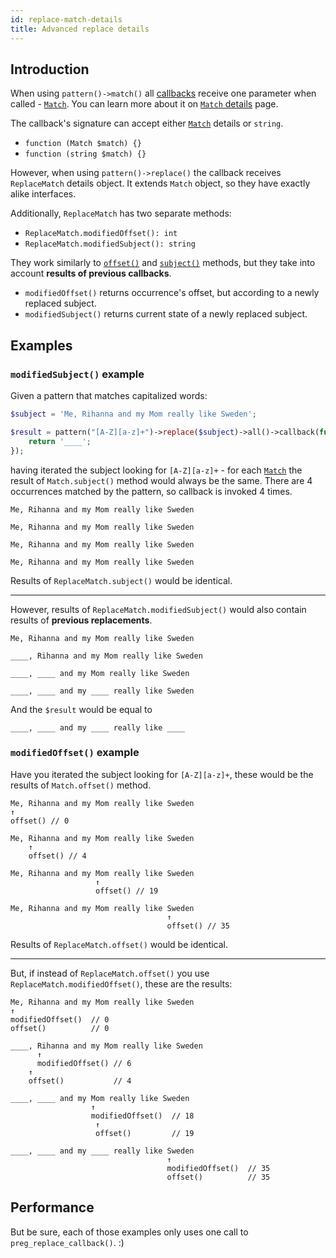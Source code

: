```yaml
---
id: replace-match-details
title: Advanced replace details
---
```


## Introduction

When using `pattern()->match()` all [callbacks](match-for-each.md) receive one parameter when called - 
[`Match`](match-details.md). You can learn more about it on [`Match` details](match-details.md) page.

The callback's signature can accept either [`Match`](match-details.md) details or `string`. 

 - `function (Match $match) {}`
 - `function (string $match) {}`

However, when using `pattern()->replace()` the callback receives `ReplaceMatch` details object. It extends `Match` object,
so they have exactly alike interfaces.

Additionally, `ReplaceMatch` has two separate methods:

 - `ReplaceMatch.modifiedOffset(): int`
 - `ReplaceMatch.modifiedSubject(): string`

They work similarly to [`offset()`](match-offsets.md) and [`subject()`](match-details.md#subject) methods, but they
take into account **results of previous callbacks**.

 - `modifiedOffset()` returns occurrence's offset, but according to a newly replaced subject.
 - `modifiedSubject()` returns current state of a newly replaced subject.

## Examples

### `modifiedSubject()` example

Given a pattern that matches capitalized words:

```php
$subject = 'Me, Rihanna and my Mom really like Sweden';

$result = pattern("[A-Z][a-z]+")->replace($subject)->all()->callback(function () {
    return '____';
});
```

having iterated the subject looking for `[A-Z][a-z]+` - for each [`Match`](match-offsets.md) the result of 
`Match.subject()` method would always be the same. There are 4 occurrences matched by the pattern, so callback is 
invoked 4 times.

```text
Me, Rihanna and my Mom really like Sweden
```
```text
Me, Rihanna and my Mom really like Sweden
```
```text
Me, Rihanna and my Mom really like Sweden
```
```text
Me, Rihanna and my Mom really like Sweden
```
Results of `ReplaceMatch.subject()` would be identical.

---

However, results of `ReplaceMatch.modifiedSubject()` would also contain results of **previous replacements**.

```text
Me, Rihanna and my Mom really like Sweden
```
```text
____, Rihanna and my Mom really like Sweden
```
```text
____, ____ and my Mom really like Sweden
```
```text
____, ____ and my ____ really like Sweden
```

And the `$result` would be equal to
```text
____, ____ and my ____ really like ____
```

### `modifiedOffset()` example

Have you iterated the subject looking for `[A-Z][a-z]+`, these would be the results of `Match.offset()` method.

```text
Me, Rihanna and my Mom really like Sweden
↑
offset() // 0
```
```text
Me, Rihanna and my Mom really like Sweden
    ↑
    offset() // 4
```
```text
Me, Rihanna and my Mom really like Sweden
                   ↑
                   offset() // 19
```
```text
Me, Rihanna and my Mom really like Sweden
                                   ↑
                                   offset() // 35
```

Results of `ReplaceMatch.offset()` would be identical.

---

But, if instead of `ReplaceMatch.offset()` you use `ReplaceMatch.modifiedOffset()`, these are the results:

```text
Me, Rihanna and my Mom really like Sweden
↑ 
modifiedOffset()  // 0
offset()          // 0
```
```text
____, Rihanna and my Mom really like Sweden
      ↑ 
      modifiedOffset() // 6
    ↑ 
    offset()           // 4
```
```text
____, ____ and my Mom really like Sweden
                  ↑ 
                  modifiedOffset()  // 18
                   ↑ 
                   offset()         // 19
```
```text
____, ____ and my ____ really like Sweden
                                   ↑ 
                                   modifiedOffset()  // 35
                                   offset()          // 35
```

## Performance

But be sure, each of those examples only uses one call to `preg_replace_callback()`. :)
